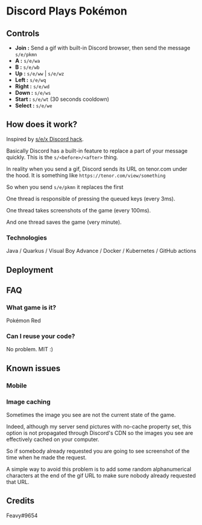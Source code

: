 # Discord Plays Pokémon

## Controls

- **Join :** Send a gif with built-in Discord browser, then send the message `s/e/pkmn`
- **A :** `s/e/wa`
- **B :** `s/e/wb`
- **Up :** `s/e/ww` | `s/e/wz`
- **Left :** `s/e/wq`
- **Right :** `s/e/wd`
- **Down :** `s/e/ws`
- **Start :** `s/e/wt` (30 seconds cooldown)
- **Select :** `s/e/we`

## How does it work?

Inspired by [s/e/x Discord hack](https://www.youtube.com/watch?v=km8CR-fdB7o).

Basically Discord has a built-in feature to replace a part of your message quickly. This is the `s/<before>/<after>` thing.

In reality when you send a gif, Discord sends its URL on tenor.com under the hood. It is something like `https://tenor.com/view/something`

So when you send `s/e/pkmn` it replaces the first

One thread is responsible of pressing the queued keys (every 3ms).

One thread takes screenshots of the game (every 100ms).

And one thread saves the game (very minute).



### Technologies

Java / Quarkus / Visual Boy Advance / Docker / Kubernetes / GitHub actions

## Deployment



## FAQ

### What game is it?

Pokémon Red

### Can I reuse your code?

No problem. MIT :)

## Known issues

### Mobile



### Image caching

Sometimes the image you see are not the current state of the game.

Indeed, although my server send pictures with no-cache property set, this option is not propagated through Discord's CDN so the images you see are effectively cached on your computer.

So if somebody already requested you are going to see screenshot of the time when he made the request.

A simple way to avoid this problem is to add some random alphanumerical characters at the end of the gif URL to make sure nobody already requested that URL.

## Credits

Feavy#9654
